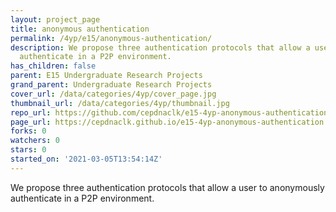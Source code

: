 ```yaml
---
layout: project_page
title: anonymous authentication
permalink: /4yp/e15/anonymous-authentication/
description: We propose three authentication protocols that allow a user to anonymously
  authenticate in a P2P environment.
has_children: false
parent: E15 Undergraduate Research Projects
grand_parent: Undergraduate Research Projects
cover_url: /data/categories/4yp/cover_page.jpg
thumbnail_url: /data/categories/4yp/thumbnail.jpg
repo_url: https://github.com/cepdnaclk/e15-4yp-anonymous-authentication
page_url: https://cepdnaclk.github.io/e15-4yp-anonymous-authentication
forks: 0
watchers: 0
stars: 0
started_on: '2021-03-05T13:54:14Z'
---
```


We propose three authentication protocols that allow a user to anonymously authenticate in a P2P environment.